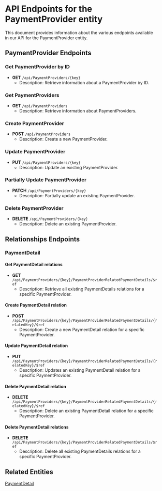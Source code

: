 # API Endpoints for the PaymentProvider entity

This document provides information about the various endpoints available in our API for the PaymentProvider entity.

## PaymentProvider Endpoints

### Get PaymentProvider by ID
- **GET** `/api/PaymentProviders/{key}`
  - Description: Retrieve information about a PaymentProvider by ID.
  
### Get PaymentProviders
- **GET** `/api/PaymentProviders`
  - Description: Retrieve information about PaymentProviders.

### Create PaymentProvider
- **POST** `/api/PaymentProviders`
  - Description: Create a new PaymentProvider.

### Update PaymentProvider
- **PUT** `/api/PaymentProviders/{key}`
  - Description: Update an existing PaymentProvider.

### Partially Update PaymentProvider
- **PATCH** `/api/PaymentProviders/{key}`
  - Description: Partially update an existing PaymentProvider.
 
### Delete PaymentProvider
- **DELETE** `/api/PaymentProviders/{key}`
  - Description: Delete an existing PaymentProvider.

## Relationships Endpoints

### PaymentDetail

#### Get PaymentDetail relations
- **GET** `/api/PaymentProviders/{key}/PaymentProviderRelatedPaymentDetails/$ref`
  - Description: Retrieve all existing PaymentDetails relations for a specific PaymentProvider.
  
#### Create PaymentDetail relation
- **POST** `/api/PaymentProviders/{key}/PaymentProviderRelatedPaymentDetails/{relatedKey}/$ref`
  - Description: Create a new PaymentDetail relation for a specific PaymentProvider.
  
#### Update PaymentDetail relation
- **PUT** `/api/PaymentProviders/{key}/PaymentProviderRelatedPaymentDetails/{relatedKey}/$ref`
  - Description: Updates an existing PaymentDetail relation for a specific PaymentProvider.

#### Delete PaymentDetail relation
- **DELETE** `/api/PaymentProviders/{key}/PaymentProviderRelatedPaymentDetails/{relatedKey}/$ref`
  - Description: Delete an existing PaymentDetail relation for a specific PaymentProvider.

#### Delete PaymentDetail relations
- **DELETE** `/api/PaymentProviders/{key}/PaymentProviderRelatedPaymentDetails/$ref`
  - Description: Delete all existing PaymentDetails relations for a specific PaymentProvider.

## Related Entities

[PaymentDetail](PaymentDetailEndpoints.md)
